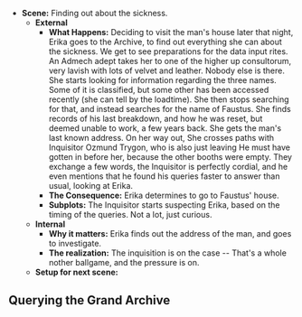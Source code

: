 - **Scene:** Finding out about the sickness.
  - **External**
    - **What Happens:** Deciding to visit the man's house later that night, Erika goes to the Archive, to find out everything she can about the sickness. We get to see preparations for the data input rites. An Admech adept takes her to one of the higher up consultorum, very lavish with lots of velvet and leather. Nobody else is there. She starts looking for information regarding the three names. Some of it is classified, but some other has been accessed recently (she can tell by the loadtime). She then stops searching for that, and instead searches for the name of Faustus. She finds records of his last breakdown, and how he was reset, but deemed unable to work, a few years back. She gets the man's last known address. On her way out, She crosses paths with Inquisitor Ozmund Trygon, who is also just leaving He must have gotten in before her, because the other booths were empty. They exchange a few words, the Inquisitor is perfectly cordial, and he even mentions that he found his queries faster to answer than usual, looking at Erika.
    - **The Consequence:** Erika determines to go to Faustus' house.
    - **Subplots:** The Inquisitor starts suspecting Erika, based on the timing of the queries. Not a lot, just curious.
  - **Internal**
    - **Why it matters:** Erika finds out the address of the man, and goes to investigate.
    - **The realization:** The inquisition is on the case -- That's a whole nother ballgame, and the pressure is on.
  - **Setup for next scene:**

Querying the Grand Archive
--------------------------

